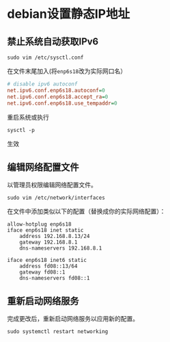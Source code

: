 # debian设置静态IP地址

## 禁止系统自动获取IPv6

```shell
sudo vim /etc/sysctl.conf
```

在文件末尾加入(将`enp6s18`改为实际网口名）

```ini
# disable ipv6 autoconf
net.ipv6.conf.enp6s18.autoconf=0
net.ipv6.conf.enp6s18.accept_ra=0
net.ipv6.conf.enp6s18.use_tempaddr=0
```

重启系统或执行

```shell
sysctl -p
```

生效

## 编辑网络配置文件

以管理员权限编辑网络配置文件。

```shell
sudo vim /etc/network/interfaces
```

在文件中添加类似以下的配置（替换成你的实际网络配置）：

```plaintext
allow-hotplug enp6s18
iface enp6s18 inet static
	address 192.168.8.13/24
	gateway 192.168.8.1
	dns-nameservers 192.168.8.1

iface enp6s18 inet6 static
	address fd08::13/64
	gateway fd08::1
	dns-nameservers fd08::1
```

## 重新启动网络服务

完成更改后，重新启动网络服务以应用新的配置。

```shell
sudo systemctl restart networking
```
